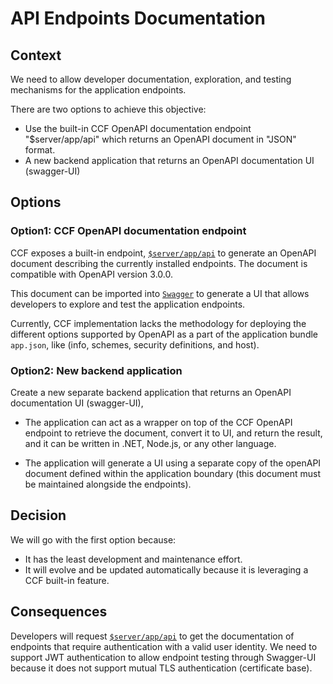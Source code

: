 # API Endpoints Documentation

## Context

We need to allow developer documentation, exploration, and testing mechanisms for the application endpoints.

There are two options to achieve this objective:

- Use the built-in CCF OpenAPI documentation endpoint "$server/app/api" which returns an OpenAPI document in "JSON" format.
- A new backend application that returns an OpenAPI documentation UI (swagger-UI)


## Options

### Option1: CCF OpenAPI documentation endpoint

CCF exposes a built-in endpoint, [`$server/app/api`](https://microsoft.github.io/CCF/main/use_apps/rpc_api.html#get--app-api) to generate an OpenAPI document describing the currently installed endpoints. The document is compatible with OpenAPI version 3.0.0.

This document can be imported into [`Swagger`](https://editor.swagger.io/) to generate a UI that allows developers to explore and test the application endpoints.

Currently, CCF implementation lacks the methodology for deploying the different options supported by OpenAPI as a part of the application bundle `app.json`, like (info, schemes, security definitions, and host).


### Option2: New backend application

Create a new separate backend application that returns an OpenAPI documentation UI (swagger-UI), 

- The application can act as a wrapper on top of the CCF OpenAPI endpoint to retrieve the document, convert it to UI, and return the result, and it can be written in .NET, Node.js, or any other language.

- The application will generate a UI using a separate copy of the openAPI document defined within the application boundary (this document must be maintained alongside the endpoints).

## Decision

We will go with the first option because:
- It has the least development and maintenance effort.
- It will evolve and be updated automatically because it is leveraging a CCF built-in feature.

## Consequences

Developers will request [`$server/app/api`](https://microsoft.github.io/CCF/main/use_apps/rpc_api.html#get--app-api) to get the documentation of endpoints that require authentication with a valid user identity.
We need to support JWT authentication to allow endpoint testing through Swagger-UI because it does not support mutual TLS authentication (certificate base).
